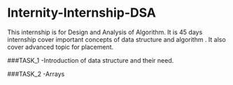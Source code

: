 # Internity-Internship-DSA
This internship is for Design and Analysis of Algorithm.  It is 45 days internship cover important concepts of data structure and algorithm .  It also cover advanced topic for placement. 

###TASK_1
-Introduction of data structure and their need.

###TASK_2
-Arrays
